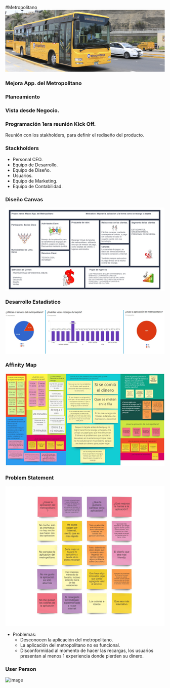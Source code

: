 #Metropolitano
![Imágenes](assets/img/metropolitano.jpg) 

### Mejora App. del Metropolitano

### Planeamiento
### Vista desde Negocio.
### Programación 1era reunión Kick Off.
Reunión con los stakholders, para definir el rediseño del producto.

### Stackholders
- Personal CEO.
- Equipo de Desarrollo.
- Equipo de Diseño.
- Usuarios.
- Equipo de Marketing.
- Equipo de Contabilidad.

### Diseño Canvas
![Imágenes](assets/img/canva.jpg) 

### Desarrollo Estadístico
![Imágenes](assets/img/resumenestadistico.jpg)

### Affinity Map
![Imágenes](assets/img/afinitimap.jpg)

### Problem Statement
![Imágenes](assets/img/problemStatement1.jpg)

- Problemas:
  - Desconocen la aplicación del metropolitano.
  - La aplicación del metropolitano no es funcional.
  - Disconformidad al momento de hacer las recargas, los usuarios presentan al menos 1 experiencia donde pierden su dinero.
  
### User Person
![image](https://user-images.githubusercontent.com/32305619/37626619-c8a4a854-2b9e-11e8-9030-e4b011809d40.png)
